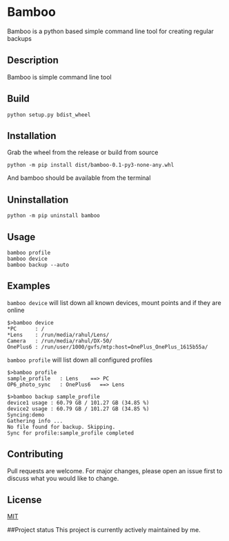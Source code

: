 # Bamboo

Bamboo is a python based simple command line tool for creating regular backups

## Description

Bamboo is simple command line tool 


## Build

```commandline
python setup.py bdist_wheel
```

## Installation
Grab the wheel from the release or build from source
```commandline
python -m pip install dist/bamboo-0.1-py3-none-any.whl
```

And bamboo should be available from the terminal

## Uninstallation
```commandline
python -m pip uninstall bamboo
```

## Usage

```commandline
bamboo profile
bamboo device
bamboo backup --auto
```

## Examples
``bamboo device`` will list down all known devices, mount points and if they are online

```text
$>bamboo device
*PC      : /
*Lens    : /run/media/rahul/Lens/
Camera   : /run/media/rahul/DX-50/
OnePlus6 : /run/user/1000/gvfs/mtp:host=OnePlus_OnePlus_1615b55a/
```

``bamboo profile`` will list down all configured profiles

```text
$>bamboo profile
sample_profile   : Lens    ==> PC   
OP6_photo_sync   : OnePlus6   ==> Lens
```

```text
$>bamboo backup sample_profile
device1 usage : 60.79 GB / 101.27 GB (34.85 %)
device2 usage : 60.79 GB / 101.27 GB (34.85 %)
Syncing:demo
Gathering info ...
No file found for backup. Skipping.
Sync for profile:sample_profile completed
```

## Contributing
Pull requests are welcome. For major changes, please open an issue first to discuss what you would like to change.


## License
[MIT](https://choosealicense.com/licenses/mit/)

##Project status
This project is currently actively maintained by me. 